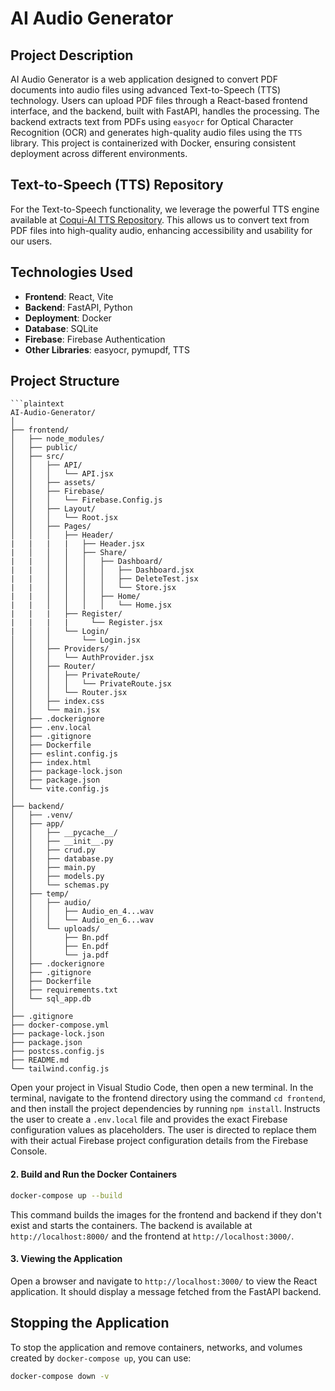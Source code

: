# AI Audio Generator

## Project Description
AI Audio Generator is a web application designed to convert PDF documents into audio files using advanced Text-to-Speech (TTS) technology. Users can upload PDF files through a React-based frontend interface, and the backend, built with FastAPI, handles the processing. The backend extracts text from PDFs using `easyocr` for Optical Character Recognition (OCR) and generates high-quality audio files using the `TTS` library. This project is containerized with Docker, ensuring consistent deployment across different environments.

## Text-to-Speech (TTS) Repository
For the Text-to-Speech functionality, we leverage the powerful TTS engine available at [Coqui-AI TTS Repository](https://github.com/coqui-ai/TTS). This allows us to convert text from PDF files into high-quality audio, enhancing accessibility and usability for our users.

## Technologies Used
- **Frontend**: React, Vite
- **Backend**: FastAPI, Python
- **Deployment**: Docker
- **Database**: SQLite
- **Firebase**: Firebase Authentication
- **Other Libraries**: easyocr, pymupdf, TTS

## Project Structure

```plaintext
```plaintext
AI-Audio-Generator/
│
├── frontend/
│   ├── node_modules/
│   ├── public/
│   ├── src/
│   │   ├── API/
│   │   │   └── API.jsx
│   │   ├── assets/
│   │   ├── Firebase/
│   │   │   └── Firebase.Config.js
│   │   ├── Layout/
│   │   │   └── Root.jsx
│   │   ├── Pages/
│   │   │   ├── Header/
|   |   |   |   ├── Header.jsx
|   │   │   │   ├── Share/
|   |   │   │   │   ├── Dashboard/
|   |   │   │   │   │   ├── Dashboard.jsx
|   |   │   │   │   │   ├── DeleteTest.jsx
|   |   │   │   │   │   └── Store.jsx
|   |   │   │   │   ├── Home/
|   |   │   │   │   │   └── Home.jsx
|   |   |   ├── Register/
|   |   |   |     └── Register.jsx
|   │   │   └── Login/
│   │   │       └── Login.jsx
│   │   ├── Providers/
│   │   │   └── AuthProvider.jsx
│   │   ├── Router/
│   │   │   ├── PrivateRoute/
│   │   │   │   └── PrivateRoute.jsx
│   │   │   └── Router.jsx
│   │   ├── index.css
│   │   └── main.jsx
│   ├── .dockerignore
│   ├── .env.local
│   ├── .gitignore
│   ├── Dockerfile
│   ├── eslint.config.js
│   ├── index.html
│   ├── package-lock.json
│   ├── package.json
│   └── vite.config.js
│
├── backend/
│   ├── .venv/
│   ├── app/
│   │   ├── __pycache__/
│   │   ├── __init__.py
│   │   ├── crud.py
│   │   ├── database.py
│   │   ├── main.py
│   │   ├── models.py
│   │   └── schemas.py
│   ├── temp/
│   │   ├── audio/
│   │   │   ├── Audio_en_4...wav
│   │   │   └── Audio_en_6...wav
│   │   └── uploads/
│   │       ├── Bn.pdf
│   │       ├── En.pdf
│   │       └── ja.pdf
│   ├── .dockerignore
│   ├── .gitignore
│   ├── Dockerfile
│   ├── requirements.txt
│   └── sql_app.db
│
├── .gitignore
├── docker-compose.yml
├── package-lock.json
├── package.json
├── postcss.config.js
├── README.md
└── tailwind.config.js
```
Open your project in Visual Studio Code, then open a new terminal. In the terminal, navigate to the frontend directory using the command `cd frontend`, and then install the project dependencies by running `npm install`. Instructs the user to create a `.env.local` file and provides the exact Firebase configuration values as placeholders. The user is directed to replace them with their actual Firebase project configuration details from the Firebase Console.

#### 2. Build and Run the Docker Containers

```bash
docker-compose up --build
```
This command builds the images for the frontend and backend if they don't exist and starts the containers. The backend is available at `http://localhost:8000/` and the frontend at `http://localhost:3000/`.

#### 3. Viewing the Application

Open a browser and navigate to `http://localhost:3000/` to view the React application. It should display a message fetched from the FastAPI backend.

## Stopping the Application
To stop the application and remove containers, networks, and volumes created by `docker-compose up`, you can use:

```bash 
docker-compose down -v
```

